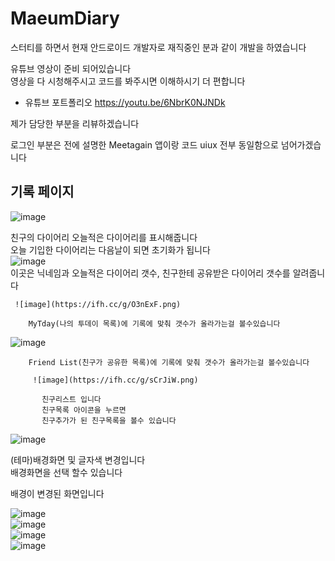 # MaeumDiary

스터티를 하면서 현재 안드로이드 개발자로 재직중인 분과 같이 개발을 하였습니다   
   
   유튜브 영상이 준비 되어있습니다    
   영상을 다 시청해주시고 코드를 봐주시면 이해하시기 더 편합니다  

* 유튜브 포트폴리오 <https://youtu.be/6NbrK0NJNDk>

 
   
제가 담당한 부분을 리뷰하겠습니다   

로그인 부분은 전에 설명한 Meetagain 앱이랑 코드 uiux 전부 동일함으로 넘어가겠습니다   

기록 페이지
-------------   
  ![image](https://ifh.cc/g/kRN53k.png)
     
        
친구의 다이어리 오늘적은 다이어리를 표시해줍니다   
오늘 기입한 다이어리는 다음날이 되면 초기화가 됩니다   
     ![image](https://ifh.cc/g/ImHojf.png)   
     이곳은 닉네임과 오늘적은 다이어리 갯수, 친구한테 공유받은 다이어리 갯수를 알려줍니다
               
                  
     ![image](https://ifh.cc/g/O3nExF.png) 
        
        MyTday(나의 투데이 목록)에 기록에 맞춰 갯수가 올라가는걸 볼수있습니다
   
   ![image](https://ifh.cc/g/RUjY61.png)    
      
       
        Friend List(친구가 공유한 목록)에 기록에 맞춰 갯수가 올라가는걸 볼수있습니다   
           
         ![image](https://ifh.cc/g/sCrJiW.png)        
         
           친구리스트 입니다  
           친구목록 아이콘을 누르면   
           친구추가가 된 친구목록을 볼수 있습니다   
              
              
           
   ![image](https://ifh.cc/g/O0SJYp.png)  
           
           
   (테마)배경화면 및 글자색 변경입니다   
       배경화면을 선택 할수 있습니다   
                 
   배경이 변경된 화면입니다
              
   ![image](https://ifh.cc/g/CUYfIR.png)  
   ![image](https://ifh.cc/g/01vbQE.png)  
   ![image](https://ifh.cc/g/ox04R6.png)  
   ![image](https://ifh.cc/g/caIVnh.png)  
              
           
              
         
      

        
        

  
      
      





